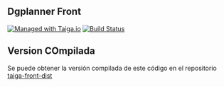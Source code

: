 ## Dgplanner Front

[![Managed with Taiga.io](https://img.shields.io/badge/managed%20with-TAIGA.io-709f14.svg)](https://tree.taiga.io/project/taiga/ "Managed with Taiga.io")
[![Build Status](https://img.shields.io/travis/taigaio/taiga-front.svg)](https://travis-ci.org/taigaio/taiga-front "Build Status")

## Version COmpilada

Se puede obtener la versión compilada de este código en el repositorio
[taiga-front-dist](http://github.com/kaleidos-ventures/taiga-front-dist)
